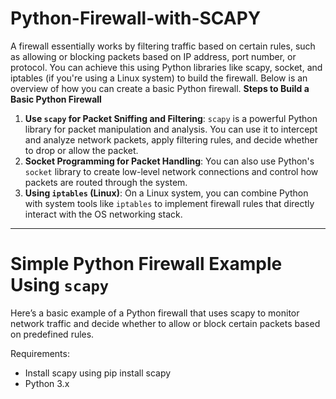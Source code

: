 # Python-Firewall-with-SCAPY

A firewall essentially works by filtering traffic based on certain rules, such as allowing or blocking packets based on IP address, port number, or protocol. You can achieve this using Python libraries like scapy, socket, and iptables (if you're using a Linux system) to build the firewall. Below is an overview of how you can create a basic Python firewall.
**Steps to Build a Basic Python Firewall**
1. **Use `scapy` for Packet Sniffing and Filtering**: `scapy` is a powerful Python library for packet manipulation and analysis. You can use it to intercept and analyze network packets, apply filtering rules, and decide whether to drop or allow the packet.
2. **Socket Programming for Packet Handling**: You can also use Python's `socket` library to create low-level network connections and control how packets are routed through the system.
3. **Using `iptables` (Linux)**: On a Linux system, you can combine Python with system tools like `iptables` to implement firewall rules that directly interact with the OS networking stack.

---

# Simple Python Firewall Example Using `scapy`

Here’s a basic example of a Python firewall that uses scapy to monitor network traffic and decide whether to allow or block certain packets based on predefined rules.

Requirements:
- Install scapy using pip install scapy
- Python 3.x
